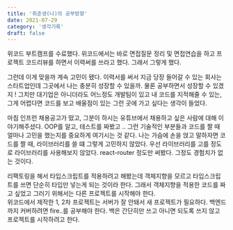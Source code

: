 ```yaml
---
title: '취준생(나)의 공부방향'
date: 2021-07-29
category: '생각기록'
draft: false
---
```


위코드 부트캠프를 수료했다. 위코드에서는 바로 면접질문 정리 및 면접연습을 하고 프로젝트 코드리뷰를 하면서 이력써를 쓰라고 했다. 그래서 그렇게 했다.

그런데 이게 맞을까 계속 고민이 됐다. 이력서를 써서 지금 당장 들어갈 수 있는 회사는 스타트업인데 그곳에서 나는 충분히 성장할 수 있을까. 물론 공부하면서 성장할 수 있겠지 ! 그치만 대기업은 아니더라도 어느정도 개발팀이 있고 내 코드를 지적해줄 수 있는, 그게 어렵다면 코드를 보고 배울점이 있는 그런 곳에 가고 싶다는 생각이 들었다.

마침 인프런 채용공고가 떴고, 그분이 하시는 유튜브에서 채용하고 싶은 사람에 대해 이야기해주셨다. OOP를 알고, 테스트를 짜봤고 .. 그런 기술적인 부분들과 코드를 짤 때 얼마나 고민을 했는지를 중요하게 여기시는 것 같다. 나는 가슴에 손을 얹고 말하자면 코드를 짤 때, 라이브러리를 쓸 떄 그렇게 고민하지 않았다. 우선 라이브러리를 고를 정도로 라이브러리를 사용해보지 않았다. react-router 정도만 써봤다. 그정도 경험치가 없는 것이다.

리팩토링을 해서 타입스크립트를 적용하려고 해봤는데 객체지향을 모르고 타입스크립트를 쓰면 단순히 타입만 넣는게 되는 것이라 한다. 그래서 객체지향을 적용한 코드를 짜고 싶었고 그러기 위해서는 다른 프로젝트를 시작해야 한다.  
위코드에서 제작한 1, 2차 프로젝트는 서버가 잘 안돼서 새 프로젝트가 필요하다. 백엔드까지 커버하려면 fire..를 공부해야 한다. 백은 간단히만 쓰고 아니면 되도록 쓰지 않고 프로젝트를 시작하려고 한다.
